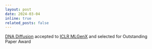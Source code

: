 ```yaml
---
layout: post
date: 2024-03-04
inline: true
related_posts: false
---
```


[DNA Diffusion](https://openreview.net/forum?id=foByZC2svM) accepted to [ICLR MLGenX](https://iclr.cc/virtual/2024/23155) and selected for Outstanding Paper Award